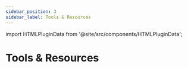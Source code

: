 ```yaml
---
sidebar_position: 3
sidebar_label: Tools & Resources
---
```


import HTMLPluginData from '@site/src/components/HTMLPluginData';

# Tools & Resources

<HTMLPluginData pluginName='awesome-venom-parser' dataFieldName='tools'/>

